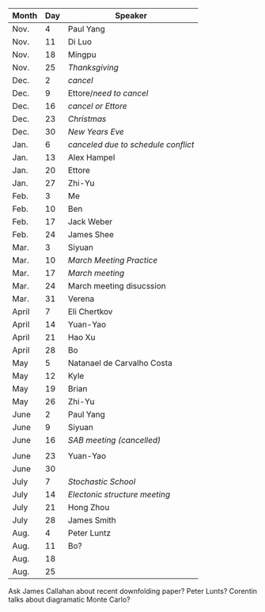 Month | Day|  Speaker
------|----|--------------
Nov.  |  4 |  Paul Yang
Nov.  | 11 |  Di Luo
Nov.  | 18 |  Mingpu
Nov.  | 25 |  _Thanksgiving_
Dec.  |  2 |  _cancel_
Dec.  |  9 |  Ettore/_need to cancel_
Dec.  | 16 |  _cancel or Ettore_
Dec.  | 23 |  _Christmas_
Dec.  | 30 |  _New Years Eve_
Jan.  |  6 |  _canceled due to schedule conflict_
Jan.  | 13 |  Alex Hampel
Jan.  | 20 |  Ettore
Jan.  | 27 |  Zhi-Yu
Feb.  |  3 |  Me
Feb.  | 10 |  Ben
Feb.  | 17 |  Jack Weber
Feb.  | 24 |  James Shee
Mar.  |  3 |  Siyuan
Mar.  | 10 |  *March Meeting Practice*
Mar.  | 17 |  *March meeting*
Mar.  | 24 | March meeting disucssion
Mar.  | 31 | Verena
April |  7 | Eli Chertkov
April | 14 | Yuan-Yao
April | 21 | Hao Xu 
April | 28 | Bo
May   |  5 | Natanael de Carvalho Costa
May   | 12 | Kyle
May   | 19 | Brian
May   | 26 | Zhi-Yu
June  |  2 | Paul Yang
June  |  9 | Siyuan
June  | 16 | _SAB meeting (cancelled)_
| |
June  | 23 | Yuan-Yao
June  | 30 | 
July  |  7 | _Stochastic School_ 
July  | 14 | _Electonic structure meeting_
July  | 21 | Hong Zhou
July  | 28 | James Smith
Aug.  |  4 | Peter Luntz
Aug.  | 11 | Bo?
Aug.  | 18 | 
Aug.  | 25 | 

Ask James Callahan about recent downfolding paper?
Peter Lunts? 
Corentin talks about diagramatic Monte Carlo? 

